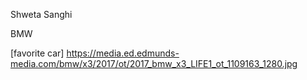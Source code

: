 Shweta Sanghi

BMW

[favorite car] https://media.ed.edmunds-media.com/bmw/x3/2017/ot/2017_bmw_x3_LIFE1_ot_1109163_1280.jpg
